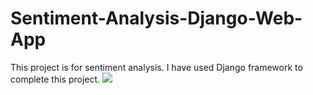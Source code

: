 # Sentiment-Analysis-Django-Web-App
This project is for sentiment analysis. I have used Django framework to complete this project.
<img src="Screenshot from 2018-12-21 17-03-21.png">
